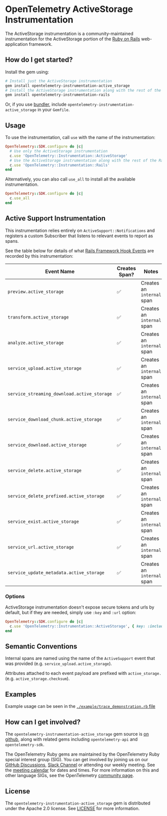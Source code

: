 # OpenTelemetry ActiveStorage Instrumentation

The ActiveStorage instrumentation is a community-maintained instrumentation for the ActiveStorage portion of the [Ruby on Rails][rails-home] web-application framework.

## How do I get started?

Install the gem using:

```bash
# Install just the ActiveStorage instrumentation
gem install opentelemetry-instrumentation-active_storage
# Install the ActiveStorage instrumentation along with the rest of the Rails-related instrumentation
gem install opentelemetry-instrumentation-rails
```

Or, if you use [bundler][bundler-home], include `opentelemetry-instrumentation-active_storage` in your `Gemfile`.

## Usage

To use the instrumentation, call `use` with the name of the instrumentation:

```ruby
OpenTelemetry::SDK.configure do |c|
  # Use only the ActiveStorage instrumentation
  c.use 'OpenTelemetry::Instrumentation::ActiveStorage'
  # Use the ActiveStorage instrumentation along with the rest of the Rails-related instrumentation
  c.use 'OpenTelemetry::Instrumentation::Rails'
end
```

Alternatively, you can also call `use_all` to install all the available instrumentation.

```ruby
OpenTelemetry::SDK.configure do |c|
  c.use_all
end
```

## Active Support Instrumentation

This instrumentation relies entirely on `ActiveSupport::Notifications` and registers a custom Subscriber that listens to relevant events to report as spans.

See the table below for details of what [Rails Framework Hook Events](https://guides.rubyonrails.org/active_support_instrumentation.html#active-storage) are recorded by this instrumentation:

| Event Name | Creates Span? | Notes |
| - | - | - |
| `preview.active_storage` | :white_check_mark: | Creates an `internal` span |
| `transform.active_storage` | :white_check_mark: | Creates an `internal` span |
| `analyze.active_storage` | :white_check_mark: | Creates an `internal` span |
| `service_upload.active_storage` | :white_check_mark: | Creates an `internal` span |
| `service_streaming_download.active_storage` | :white_check_mark: | Creates an `internal` span |
| `service_download_chunk.active_storage` | :white_check_mark: | Creates an `internal` span |
| `service_download.active_storage` | :white_check_mark: | Creates an `internal` span |
| `service_delete.active_storage` | :white_check_mark: | Creates an `internal` span |
| `service_delete_prefixed.active_storage` | :white_check_mark: | Creates an `internal` span |
| `service_exist.active_storage` | :white_check_mark: | Creates an `internal` span |
| `service_url.active_storage` | :white_check_mark: | Creates an `internal` span |
| `service_update_metadata.active_storage` | :white_check_mark: | Creates an `internal` span |

### Options

ActiveStorage instrumentation doesn't expose secure tokens and urls by default, but if they are needed, simply use `:key` and `:url` option:

```ruby
OpenTelemetry::SDK.configure do |c|
  c.use 'OpenTelemetry::Instrumentation::ActiveStorage', { key: :include, url: :include }
end
```

## Semantic Conventions

Internal spans are named using the name of the `ActiveSupport` event that was provided (e.g. `service_upload.active_storage`).

Attributes attached to each event payload are prefixed with `active_storage.` (e.g. `active_storage.checksum`).

## Examples

Example usage can be seen in the [`./example/trace_demonstration.rb` file](https://github.com/open-telemetry/opentelemetry-ruby-contrib/blob/main/instrumentation/active_storage/example/trace_demonstration.rb)

## How can I get involved?

The `opentelemetry-instrumentation-active_storage` gem source is [on github][repo-github], along with related gems including `opentelemetry-api` and `opentelemetry-sdk`.

The OpenTelemetry Ruby gems are maintained by the OpenTelemetry Ruby special interest group (SIG). You can get involved by joining us on our [GitHub Discussions][discussions-url], [Slack Channel][slack-channel] or attending our weekly meeting. See the [meeting calendar][community-meetings] for dates and times. For more information on this and other language SIGs, see the OpenTelemetry [community page][ruby-sig].

## License

The `opentelemetry-instrumentation-active_storage` gem is distributed under the Apache 2.0 license. See [LICENSE][license-github] for more information.

[rails-home]: https://github.com/rails/rails
[bundler-home]: https://bundler.io
[repo-github]: https://github.com/open-telemetry/opentelemetry-ruby
[license-github]: https://github.com/open-telemetry/opentelemetry-ruby-contrib/blob/main/LICENSE
[ruby-sig]: https://github.com/open-telemetry/community#ruby-sig
[community-meetings]: https://github.com/open-telemetry/community#community-meetings
[slack-channel]: https://cloud-native.slack.com/archives/C01NWKKMKMY
[discussions-url]: https://github.com/open-telemetry/opentelemetry-ruby/discussions
